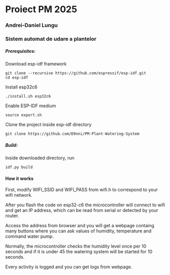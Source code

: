 # Proiect PM 2025 

### Andrei-Daniel Lungu

### Sistem automat de udare a plantelor

##### Prerequisites:

Download esp-idf framework
  
```
git clone --recursive https://github.com/espressif/esp-idf.git
cd esp-idf
```
Install esp32c6
```
./install.sh esp32c6
```
Enable ESP-IDF medium
```
source export.sh
```
Clone the project inside esp-idf directory
```
git clone https://github.com/D9nni/PM-Plant-Watering-System
```
##### Build: 

Inside downloaded directory, run
```
idf.py build
```

#### How it works

First, modify WIFI_SSID and WIFI_PASS from wifi.h to correspond to your wifi network. 

After you flash the code on esp32-c6 the microcontroller will connect to wifi and get an IP address, which can be read from serial or detected by your router.

Access the address from browser and you will get a webpage containg many buttons where you can ask values of humidity, temperature and command water pump.

Normally, the microcontroller checks the humidity level once per 10 seconds and if it is under 45 the watering system will be started for 10 seconds.

Every activity is logged and you can get logs from webpage.

